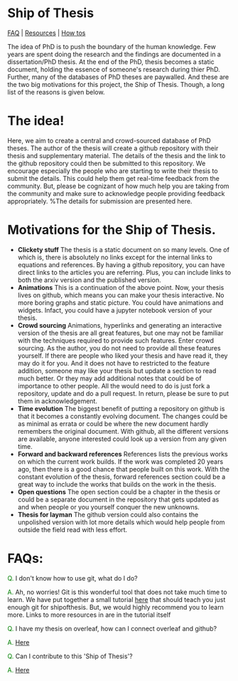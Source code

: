 # Ship of Thesis                                                                       
[FAQ](#FAQs) | [Resources](Resources/) | [How tos](Howtos/)

The idea of PhD is to push the boundary of the human knowledge. Few years are spent doing the research and the findings are documented in a dissertation/PhD thesis. At the end of the PhD, thesis becomes a static document, holding the essence of someone's research during thier PhD. Further, many of the databases of PhD theses are paywalled. And these are the two big motivations for this project, the Ship of Thesis. Though, a long list of the reasons is given below.
# The idea!
Here, we aim to create a central and crowd-sourced database of PhD theses. The author of the thesis will create a github repository with their thesis and supplementary material. The details of the thesis and the link to the github repository could then be submitted to this repository. We encourage especially the people who are starting to write their thesis to submit the details. This could help them get real-time feedback from the community. But, please be cognizant of how much help you are taking from the community and make sure to acknowledge people providing feedback appropriately.
%The details for submission are presented here.
# Motivations for the Ship of Thesis.
* **Clickety stuff** The thesis is a static document on so many levels. One of which is, there is absolutely no links except for the internal links to equations and references. By having a github repository, you can have direct links to the articles you are referring. Plus, you can include links to both the arxiv version and the published version.
* **Animations** This is a continuation of the above point. Now, your thesis lives on github, which means you can make your thesis interactive. No more boring graphs and static picture. You could have animations and widgets. Infact, you could have a jupyter notebook version of your thesis.
* **Crowd sourcing** Animations, hyperlinks and generating an interactive version of the thesis are all great features, but one may not be familiar with the techniques required to provide such features. Enter crowd sourcing. As the author, you do not need to provide all these features yourself. If there are people who liked your thesis and have read it, they may do it for you. And it does not have to restricted to the feature addition, someone may like your thesis but update a section to read much better. Or they may add additional notes that could be of importance to other people. All the would need to do is just fork a repository, update and do a pull request. In return, please be sure to put them in acknowledgement.
* **Time evolution** The biggest benefit of putting a repository on github is that it becomes a constantly evolving document. The changes could be as minimal as errata or could be where the new document hardly remembers the original document. With github, all the different versions are available, anyone interested could look up a version from any given time.
* **Forward and backward references** References lists the previous works on which the current work builds. If the work was completed 20 years ago, then there is a good chance that people built on this work. With the constant evolution of the thesis, forward references section could be a great way to include the works that builds on the work in the thesis. 
* **Open questions** The open section could be a chapter in the thesis or could be a separate document in the repository that gets updated as and when people or you yourself conquer the new unknowns.
* **Thesis for layman** The github version could also contains the unpolished version with lot more details which would help people from outside the field read with less effort. 
# FAQs:

<font color='green'> Q.</font> I don't know how to use git, what do I do?

<font color='green'> A.</font> Ah, no worries! Git is this wonderful tool that does not take much time to learn. We have put together a small tutorial [here](Resources/git_guide.md) that should teach you just enough git for shipofthesis. But, we would highly recommend you to learn more. Links to more resources in are in the tutorial itself

<font color='green'> Q.</font>  I have my thesis on overleaf, how can I connect overleaf and github?

<font color='green'> A.</font>  [Here](Howtos/overleaf_git_integration.md)

<font color='green'> Q.</font>  Can I contribute to this 'Ship of Thesis'?

<font color='green'> A.</font> [Here](Howtos/contributing_your_thesis.md)

[//]: # (% * **Version control** 
% * **Time evolution of the field**
% * **Switching directions**)
